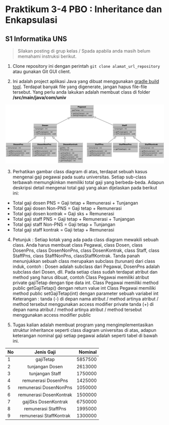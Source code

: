 # Praktikum 3-4 PBO : Inheritance dan Enkapsulasi

## S1 Informatika UNS

> Silakan posting di grup kelas / Spada apabila anda masih belum memahami instruksi berikut. 

1. Clone repository ini dengan perintah ```git clone alamat_url_repository``` atau gunakan Git GUI client.

2. Ini adalah project aplikasi Java yang dibuat menggunakan [gradle build tool](https://gradle.org/). Terdapat banyak file yang digenerate, jangan hapus file-file tersebut. Yang perlu anda lakukan adalah membuat class di folder **/src/main/java/com/univ**

![inheritance](https://github.com/S1-Informatika-UNS/universitas/blob/main/img/inheritance.jpg "inheritance")

3. Perhatikan gambar class diagram di atas, terdapat sebuah kasus mengenai gaji pegawai pada suatu universitas. Setiap sub-class terbawah memungkinkan memiliki total gaji yang berbeda-beda.  Adapun deskripsi detail mengenai total gaji yang akan dijelaskan pada berikut ini:

* Total gaji dosen PNS = Gaji tetap + Remunerasi + Tunjangan
* Total gaji dosen Non-PNS = Gaji tetap + Remunerasi
* Total gaji dosen kontrak = Gaji sks + Remunerasi
* Total gaji staff PNS = Gaji tetap + Remunerasi + Tunjangan
* Total gaji staff Non-PNS = Gaji tetap + Tunjangan
* Total gaji staff kontrak = Gaji tetap + Remunerasi

4. Petunjuk :
Setiap kotak yang ada pada class diagram mewakili sebuah class. Anda harus membuat class Pegawai, class Dosen, class DosenPns, class DosenNonPns, class DosenKontrak, class Staff, class StaffPns, class StaffNonPns, classStaffKontrak.
Tanda panah menunjukkan sebuah class merupakan subclass (turunan) dari class induk, contoh : Dosen adalah subclass dari Pegawai, DosenPns adalah subclass dari Dosen, dll.
Pada setiap class sudah terdapat atribut dan method yang harus dibuat, contoh
Class Pegawai memiliki atribut private gajiTetap dengan tipe data int.
Class Pegawai memiliki method public getGajiTetap() dengan return value int
Class Pegawai memiliki method public setGajiTetap(int) dengan parameter sebuah variabel int
Keterangan : tanda (-) di depan nama atribut / method artinya atribut / method tersebut menggunakan access modifier private
tanda (+) di depan nama atribut / method artinya atribut / method tersebut menggunakan access modifier public

5. Tugas kalian adalah membuat program yang mengimplementasikan struktur inheritance seperti class diagram universitas di atas, adapun keterangan nominal gaji setiap pegawai adalah seperti tabel di bawah ini.

| No   |   Jenis Gaji   |   Nominal   |
| ------------- |:-------------:| -----:|
| 1   | gajiTetap   |   5857500   |
| 2   | tunjangan Dosen   |   2613000   |
| 3   | tunjangan Staff   |   1750000   |
| 4   | remunerasi DosenPns   |   1425000   |
| 5   | remunerasi DosenNonPns   |   1050000   |
| 6   | remunerasi DosenKontrak   |   1500000   |
| 7   | gajiSks DosenKontrak   |   6750000   |
| 8   | remunerasi StaffPns   |   1995000   |
| 9   | remunerasi StaffKontrak   |   1300000   |